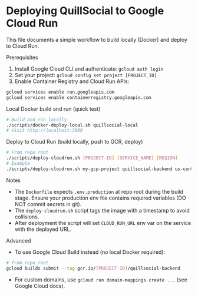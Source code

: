 # Deploying QuillSocial to Google Cloud Run

This file documents a simple workflow to build locally (Docker) and deploy to Cloud Run.

Prerequisites

1. Install Google Cloud CLI and authenticate: `gcloud auth login`
2. Set your project: `gcloud config set project [PROJECT_ID]`
3. Enable Container Registry and Cloud Run APIs:

```bash
gcloud services enable run.googleapis.com
gcloud services enable containerregistry.googleapis.com
```

Local Docker build and run (quick test)

```bash
# Build and run locally
./scripts/docker-deploy-local.sh quillsocial-local
# Visit http://localhost:3000
```

Deploy to Cloud Run (build locally, push to GCR, deploy)

```bash
# From repo root
./scripts/deploy-cloudrun.sh [PROJECT-ID] [SERVICE_NAME] [REGION]
# Example
./scripts/deploy-cloudrun.sh my-gcp-project quillsocial-backend us-central1
```

Notes

- The `Dockerfile` expects `.env.production` at repo root during the build stage. Ensure your production env file contains required variables (DO NOT commit secrets in git).
- The `deploy-cloudrun.sh` script tags the image with a timestamp to avoid collisions.
- After deployment the script will set `CLOUD_RUN_URL` env var on the service with the deployed URL.

Advanced

- To use Google Cloud Build instead (no local Docker required):

```bash
# from repo root
gcloud builds submit --tag gcr.io/[PROJECT-ID]/quillsocial-backend
```

- For custom domains, use `gcloud run domain-mappings create ...` (see Google Cloud docs).
